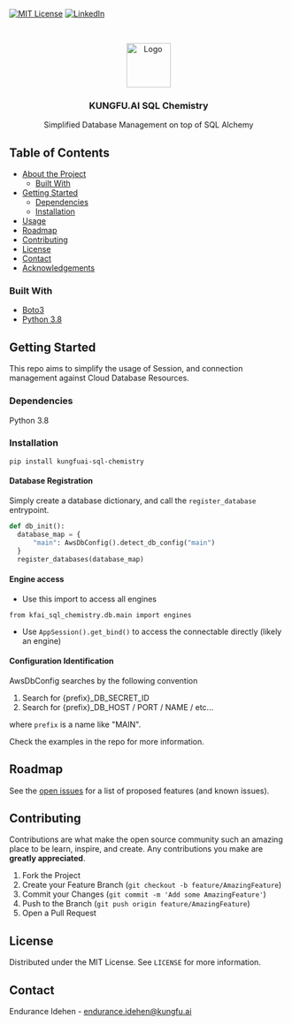 <!-- PROJECT SHIELDS -->
<!--
*** I'm using markdown "reference style" links for readability.
*** Reference links are enclosed in brackets [ ] instead of parentheses ( ).
*** See the bottom of this document for the declaration of the reference variables
*** for contributors-url, forks-url, etc. This is an optional, concise syntax you may use.
*** https://www.markdownguide.org/basic-syntax/#reference-style-links
-->
[![MIT License][license-shield]][license-url]
[![LinkedIn][linkedin-shield]][linkedin-url]



<!-- PROJECT LOGO -->
<br />
<p align="center">
  <a href="https://www.linkedin.com/company/kungfuai/">
    <img src="https://www.kungfu.ai/wp-content/uploads/2020/06/kungfu-lockup-variant-1.png" alt="Logo" width="80" height="80">
  </a>

<h3 align="center">KUNGFU.AI SQL Chemistry</h3>

  <p align="center">
    Simplified Database Management on top of SQL Alchemy
    <br />
  </p>
</p>



<!-- TABLE OF CONTENTS -->
## Table of Contents

* [About the Project](#about-the-project)
    * [Built With](#built-with)
* [Getting Started](#getting-started)
    * [Dependencies](#dependencies)
    * [Installation](#installation)
* [Usage](#usage)
* [Roadmap](#roadmap)
* [Contributing](#contributing)
* [License](#license)
* [Contact](#contact)
* [Acknowledgements](#acknowledgements)

### Built With
* [Boto3](https://boto3.amazonaws.com/v1/documentation/api/latest/index.html)
* [Python 3.8](https://www.python.org/)



<!-- GETTING STARTED -->
## Getting Started

This repo aims to simplify the usage of Session, and connection management against Cloud Database Resources.

### Dependencies
Python 3.8

### Installation

`pip install kungfuai-sql-chemistry`

#### Database Registration
Simply create a database dictionary, and call the `register_database` entrypoint.

```python
def db_init():
  database_map = {
      "main": AwsDbConfig().detect_db_config("main")
  }
  register_databases(database_map)
```

#### Engine access
- Use this import to access all engines
```
from kfai_sql_chemistry.db.main import engines
```

- Use `AppSession().get_bind()` to access the connectable directly (likely an engine)


#### Configuration Identification
AwsDbConfig searches by the following convention

1. Search for {prefix}_DB_SECRET_ID
2. Search for {prefix}_DB_HOST / PORT / NAME / etc...

where `prefix` is a name like "MAIN". 

Check the examples in the repo for more information.


<!-- ROADMAP -->
## Roadmap

See the [open issues](https://github.com/kungfuai/sql-chemistry/issues) for a list of proposed features (and known issues).


<!-- CONTRIBUTING -->
## Contributing

Contributions are what make the open source community such an amazing place to be learn, inspire, and create. Any contributions you make are **greatly appreciated**.

1. Fork the Project
2. Create your Feature Branch (`git checkout -b feature/AmazingFeature`)
3. Commit your Changes (`git commit -m 'Add some AmazingFeature'`)
4. Push to the Branch (`git push origin feature/AmazingFeature`)
5. Open a Pull Request



<!-- LICENSE -->
## License

Distributed under the MIT License. See `LICENSE` for more information.



<!-- CONTACT -->
## Contact

Endurance Idehen - endurance.idehen@kungfu.ai



<!-- MARKDOWN LINKS & IMAGES -->
<!-- https://www.markdownguide.org/basic-syntax/#reference-style-links -->
[license-shield]: https://img.shields.io/github/license/othneildrew/Best-README-Template.svg?style=flat-square
[license-url]: https://github.com/kungfuai/env/blob/master/LICENSE
[linkedin-shield]: https://img.shields.io/badge/-LinkedIn-black.svg?style=flat-square&logo=linkedin&colorB=555
[linkedin-url]: https://www.linkedin.com/company/kungfuai/
[product-screenshot]: images/screenshot.png
